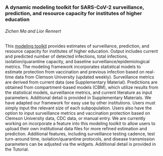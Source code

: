 ### A dynamic modeling toolkit for SARS-CoV-2 surveillance, prediction, and resource capacity for institutes of higher education

###### Zichen Ma and Lior Rennert

This <a href="https://zmstats.shinyapps.io/CampusPrediction/" target="_blank">modeling toolkit</a> provides estimates of surveillance, prediction, and resource capacity for institutes of higher education. Output includes current and predicted number of detected infections, total infections, isolation/quarantine capacity, and baseline surveillance/epidemiological metrics. The modeling framework incorporates statistical models to estimate protection from vaccination and previous infection based on real-time data from Clemson University (updated weekly). Surveillance metrics are derived from current data (see Supplementary Material). Predictions are obtained from compartment-based models (CBM), which utilize results from the statistical models, surveillance metrics, and current literature as input parameters. Additional detail is provided in Supplementary Materials. We have adapted our framework for easy use by other institutions. Users must simply input the relevant size of each subpopulation. Users also have the option to input surveillance metrics and vaccination protection based on Clemson University data, CDC data, or manual entry. We are currently working on incorporate a feature into this modeling toolkit to allow users to upload their own institutional data files for more refined estimation and prediction. Additional features, including surveillance testing cadence, test turn-around time, isolation/quarantine protocols, and disease transmission parameters can be adjusted via the widgets. Additional detail is provided in the Tutorial. 
